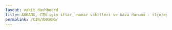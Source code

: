 ```yaml
---
layout: vakit_dashboard
title: ANKANG, CIN için iftar, namaz vakitleri ve hava durumu - ilçe/eyalet seç
permalink: /CIN/ANKANG/
---
```


<script type="text/javascript">
  var GLOBAL_COUNTRY = 'CIN';
  var GLOBAL_CITY = 'ANKANG';
  var GLOBAL_STATE = '';
  var lat = 72;
  var lon = 21;
</script>
